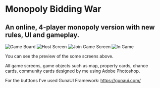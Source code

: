 # Monopoly Bidding War
## An online, 4-player monopoly version with new rules, UI and gameplay.

![Game Board](https://user-images.githubusercontent.com/50097456/174959415-a162b8a9-abac-4f00-af48-b7d0962a3695.png)
![Host Screen](https://user-images.githubusercontent.com/50097456/174960021-be22b111-2795-4b4a-9945-dbcc47fd2e00.PNG)
![Join Game Screen](https://user-images.githubusercontent.com/50097456/174960051-74f268b9-4c45-4e30-9c83-10f3e31f58d3.PNG)
![In Game](https://user-images.githubusercontent.com/50097456/174960244-a4f110b5-88ee-4087-84c5-19397ec195de.png)


You can see the preview of the some screens above.

All game screens, game objects such as map, property cards, chance cards, community cards designed by me using Adobe Photoshop.

For the butttons I've used GunaUI Framework: https://gunaui.com/




